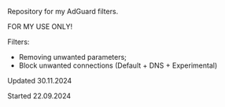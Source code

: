 Repository for my AdGuard filters.

FOR MY USE ONLY!

Filters:
- Removing unwanted parameters;
- Block unwanted connections (Default + DNS + Experimental)

Updated 30.11.2024

Started 22.09.2024
